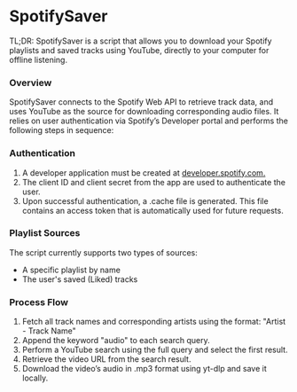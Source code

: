 # SpotifySaver

TL;DR: SpotifySaver is a script that allows you to download your Spotify playlists and 
saved tracks using YouTube, directly to your computer for offline listening.

### Overview
SpotifySaver connects to the Spotify Web API to retrieve track data, and uses YouTube as the source for downloading corresponding audio files. 
It relies on user authentication via Spotify’s Developer portal and performs the following steps in sequence:

### Authentication
1. A developer application must be created at [developer.spotify.com.](https://developer.spotify.com/)
2. The client ID and client secret from the app are used to authenticate the user.
3. Upon successful authentication, a .cache file is generated. 
This file contains an access token that is automatically used for future requests.

### Playlist Sources
The script currently supports two types of sources:
- A specific playlist by name
- The user's saved (Liked) tracks

### Process Flow
1. Fetch all track names and corresponding artists using the format:
"Artist - Track Name"
2. Append the keyword "audio" to each search query.
3. Perform a YouTube search using the full query and select the first result.
4. Retrieve the video URL from the search result.
5. Download the video’s audio in .mp3 format using yt-dlp and save it locally.
